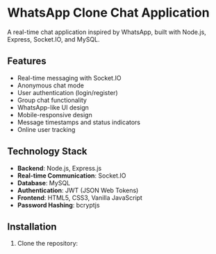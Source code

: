 # WhatsApp Clone Chat Application

A real-time chat application inspired by WhatsApp, built with Node.js, Express, Socket.IO, and MySQL.

## Features

- Real-time messaging with Socket.IO
- Anonymous chat mode
- User authentication (login/register)
- Group chat functionality
- WhatsApp-like UI design
- Mobile-responsive design
- Message timestamps and status indicators
- Online user tracking

## Technology Stack

- **Backend**: Node.js, Express.js
- **Real-time Communication**: Socket.IO
- **Database**: MySQL
- **Authentication**: JWT (JSON Web Tokens)
- **Frontend**: HTML5, CSS3, Vanilla JavaScript
- **Password Hashing**: bcryptjs

## Installation

1. Clone the repository:
